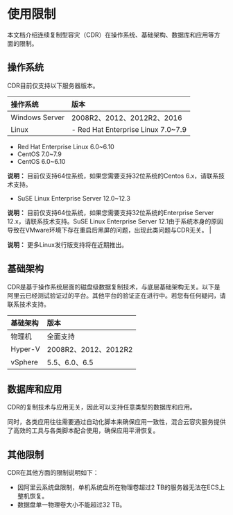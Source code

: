 # 使用限制

本文档介绍连续复制型容灾（CDR）在操作系统、基础架构、数据库和应用等方面的限制。

## 操作系统

CDR目前仅支持以下服务器版本。

|操作系统|版本|
|:---|:-|
|Windows Server|2008R2、2012、2012R2、2016|
|Linux|-   Red Hat Enterprise Linux 7.0~7.9
-   Red Hat Enterprise Linux 6.0~6.10
-   CentOS 7.0~7.9
-   CentOS 6.0~6.10

**说明：** 目前仅支持64位系统，如果您需要支持32位系统的Centos 6.x，请联系技术支持。

-   SuSE Linux Enterprise Server 12.0~12.3

**说明：** 目前仅支持64位系统，如果您需要支持32位系统的Enterprise Server 12.x，请联系技术支持。SuSE Linux Enterprise Server 12.1由于系统本身的原因导致在VMware环境下存在重启后黑屏的问题，出现此类问题与CDR无关。 |

**说明：** 更多Linux发行版支持将在近期推出。

## 基础架构

CDR是基于操作系统层面的磁盘级数据复制技术，与底层基础架构无关。以下是阿里云已经测试验证过的平台。其他平台的验证正在进行中。若您有任何疑问，请联系技术支持。

|基础架构|版本|
|:---|:-|
|物理机|全面支持|
|Hyper-V|2008R2、2012、2012R2|
|vSphere|5.5、6.0、6.5|

## 数据库和应用

CDR的复制技术与应用无关，因此可以支持任意类型的数据库和应用。

同时，各类应用往往需要通过自动化脚本来确保应用一致性，混合云容灾服务提供了高效的工具与各类脚本配合使用，确保应用平滑恢复。

## 其他限制

CDR在其他方面的限制说明如下：

-   因阿里云系统盘限制，单机系统盘所在物理卷超过2 TB的服务器无法在ECS上整机恢复。
-   数据盘单一物理卷大小不能超过32 TB。

